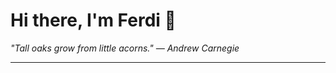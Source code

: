 <h1>Hi there, I'm Ferdi 👋</h1>

<p><em>
  "Tall oaks grow from little acorns." — Andrew Carnegie
</em></p>

---
